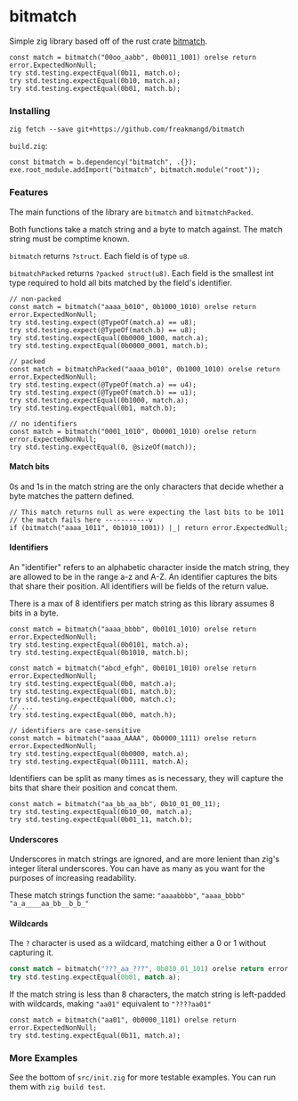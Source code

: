 # bitmatch
Simple zig library based off of the rust crate [bitmatch](https://github.com/porglezomp/bitmatch).
```zig
const match = bitmatch("00oo_aabb", 0b0011_1001) orelse return error.ExpectedNonNull;
try std.testing.expectEqual(0b11, match.o);
try std.testing.expectEqual(0b10, match.a);
try std.testing.expectEqual(0b01, match.b);
```

### Installing
```
zig fetch --save git+https://github.com/freakmangd/bitmatch
```
`build.zig`:
```zig
const bitmatch = b.dependency("bitmatch", .{});
exe.root_module.addImport("bitmatch", bitmatch.module("root"));
```

### Features

The main functions of the library are `bitmatch` and `bitmatchPacked`.

Both functions take a match string and a byte to match against. 
The match string must be comptime known.

`bitmatch` returns `?struct`. Each field is of type `u8`.

`bitmatchPacked` returns `?packed struct(u8)`. Each field is the smallest int type
required to hold all bits matched by the field's identifier.

```zig
// non-packed
const match = bitmatch("aaaa_b010", 0b1000_1010) orelse return error.ExpectedNonNull;
try std.testing.expect(@TypeOf(match.a) == u8);
try std.testing.expect(@TypeOf(match.b) == u8);
try std.testing.expectEqual(0b0000_1000, match.a);
try std.testing.expectEqual(0b0000_0001, match.b);

// packed
const match = bitmatchPacked("aaaa_b010", 0b1000_1010) orelse return error.ExpectedNonNull;
try std.testing.expect(@TypeOf(match.a) == u4);
try std.testing.expect(@TypeOf(match.b) == u1);
try std.testing.expectEqual(0b1000, match.a);
try std.testing.expectEqual(0b1, match.b);

// no identifiers
const match = bitmatch("0001_1010", 0b0001_1010) orelse return error.ExpectedNonNull;
try std.testing.expectEqual(0, @sizeOf(match));
```

#### Match bits

0s and 1s in the match string are the only characters that decide whether
a byte matches the pattern defined.

```zig
// This match returns null as were expecting the last bits to be 1011
// the match fails here -----------v
if (bitmatch("aaaa_1011", 0b1010_1001)) |_| return error.ExpectedNull;
```

#### Identifiers

An "identifier" refers to an alphabetic character inside the match string, they
are allowed to be in the range a-z and A-Z. An identifier captures the bits
that share their position. All identifiers will be fields of the return value.

There is a max of 8 identifiers per match string 
as this library assumes 8 bits in a byte.

```zig
const match = bitmatch("aaaa_bbbb", 0b0101_1010) orelse return error.ExpectedNonNull;
try std.testing.expectEqual(0b0101, match.a);
try std.testing.expectEqual(0b1010, match.b);

const match = bitmatch("abcd_efgh", 0b0101_1010) orelse return error.ExpectedNonNull;
try std.testing.expectEqual(0b0, match.a);
try std.testing.expectEqual(0b1, match.b);
try std.testing.expectEqual(0b0, match.c);
// ...
try std.testing.expectEqual(0b0, match.h);

// identifiers are case-sensitive
const match = bitmatch("aaaa_AAAA", 0b0000_1111) orelse return error.ExpectedNonNull;
try std.testing.expectEqual(0b0000, match.a);
try std.testing.expectEqual(0b1111, match.A);
```

Identifiers can be split as many times as is necessary, they will capture the bits
that share their position and concat them.
```zig
const match = bitmatch("aa_bb_aa_bb", 0b10_01_00_11);
try std.testing.expectEqual(0b10_00, match.a);
try std.testing.expectEqual(0b01_11, match.b);
```

#### Underscores
Underscores in match strings are ignored, and are more lenient than zig's integer literal underscores. You can have as many as you want for the purposes of increasing readability.

These match strings function the same: `"aaaabbbb"`, `"aaaa_bbbb"` `"a_a____aa_bb__b_b_"`

#### Wildcards
The `?` character is used as a wildcard, matching either a 0 or 1 without capturing it.
```rs
const match = bitmatch("???_aa_???", 0b010_01_101) orelse return error.ExpectedNonNull;
try std.testing.expectEqual(0b01, match.a);
```

If the match string is less than 8 characters, the match string is left-padded
with wildcards, making `"aa01"` equivalent to `"????aa01"`
```zig
const match = bitmatch("aa01", 0b0000_1101) orelse return error.ExpectedNonNull;
try std.testing.expectEqual(0b11, match.a);
```

### More Examples
See the bottom of `src/init.zig` for more testable examples. You can run them
with `zig build test`.

